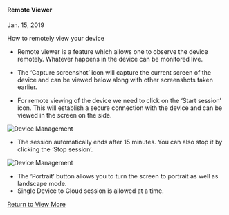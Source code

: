 #### Remote Viewer

Jan. 15, 2019

How to remotely view your device

*   Remote viewer is a feature which allows one to observe the device remotely. Whatever happens in the device can be monitored live.
*   The ‘Capture screenshot’ icon will capture the current screen of the device and can be viewed below along with other screenshots taken earlier.

*   For remote viewing of the device we need to click on the ‘Start session’ icon. This will establish a secure connection with the device and can be viewed in the screen on the side.

![Device Management](https://documentation-media.s3.amazonaws.com/images/4_DM.width-800.png?AWSAccessKeyId=AKIAJHOTEM5S4GAN2SGA&Signature=65GUm5V79UNo67z9AKOdJvfg4EE%3D&Expires=1559913436)

*   The session automatically ends after 15 minutes. You can also stop it by clicking the ‘Stop session’.

![Device Management](https://documentation-media.s3.amazonaws.com/images/5_DM.width-800.png?AWSAccessKeyId=AKIAJHOTEM5S4GAN2SGA&Signature=Lhv7gZAN1F3n13rTxDddC5xrvnA%3D&Expires=1559913436)

*   The ‘Portrait’ button allows you to turn the screen to portrait as well as landscape mode.
*   Single Device to Cloud session is allowed at a time.

[Return to View More](../index.html)